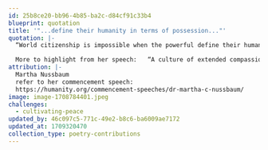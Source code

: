 ```yaml
---
id: 25b8ce20-bb96-4b85-ba2c-d84cf91c33b4
blueprint: quotation
title: '"...define their humanity in terms of possession..."'
quotation: |-
  “World citizenship is impossible when the powerful define their humanity in terms of possession, rather than the goods of the soul.”

  More to highlight from her speech:   “A culture of extended compassion…”  “To decode the suffering of another…for lives both near and far.”
attribution: |-
  Martha Nussbaum
  refer to her commencement speech:
  https://humanity.org/commencement-speeches/dr-martha-c-nussbaum/
image: image-1708784401.jpeg
challenges:
  - cultivating-peace
updated_by: 46c097c5-771c-49e2-b8c6-ba6009ae7172
updated_at: 1709320470
collection_type: poetry-contributions
---
```


